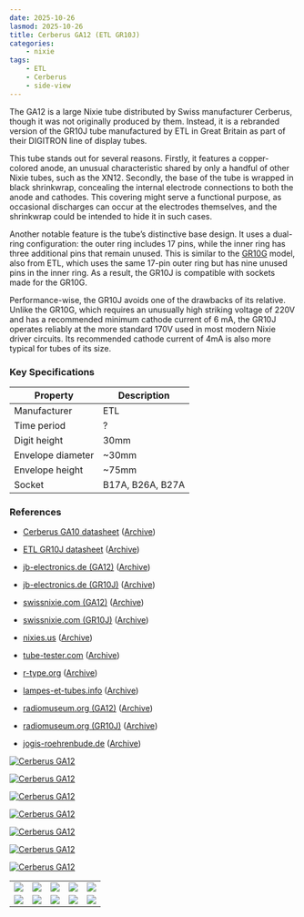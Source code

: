 ```yaml
---
date: 2025-10-26
lasmod: 2025-10-26
title: Cerberus GA12 (ETL GR10J)
categories:
    - nixie
tags:
    - ETL
    - Cerberus
    - side-view
---
```


The GA12 is a large Nixie tube distributed by Swiss manufacturer Cerberus, though it was not originally produced by them. Instead, it is a rebranded version of the GR10J tube manufactured by ETL in Great Britain as part of their DIGITRON line of display tubes.

This tube stands out for several reasons. Firstly, it features a copper-colored anode, an unusual characteristic shared by only a handful of other Nixie tubes, such as the XN12. Secondly, the base of the tube is wrapped in black shrinkwrap, concealing the internal electrode connections to both the anode and cathodes. This covering might serve a functional purpose, as occasional discharges can occur at the electrodes themselves, and the shrinkwrap could be intended to hide it in such cases.

Another notable feature is the tube’s distinctive base design. It uses a dual-ring configuration: the outer ring includes 17 pins, while the inner ring has three additional pins that remain unused. This is similar to the [GR10G](/nixie/etl-gr10g/) model, also from ETL, which uses the same 17-pin outer ring but has nine unused pins in the inner ring. As a result, the GR10J is compatible with sockets made for the GR10G.

Performance-wise, the GR10J avoids one of the drawbacks of its relative. Unlike the GR10G, which requires an unusually high striking voltage of 220V and has a recommended minimum cathode current of 6 mA, the GR10J operates reliably at the more standard 170V used in most modern Nixie driver circuits. Its recommended cathode current of 4mA is also more typical for tubes of its size.

### Key Specifications

| Property          | Description      |
|-------------------|------------------|
| Manufacturer      | ETL              |
| Time period       | ?                |
| Digit height      | 30mm             |
| Envelope diameter | ~30mm            |
| Envelope height   | ~75mm            |
| Socket            | B17A, B26A, B27A |

### References

- [Cerberus GA10 datasheet](https://www.tube-tester.com/sites/nixie/dat_arch/Cerberus_GA.pdf) ([Archive](https://web.archive.org/web/20241014122547/https://www.tube-tester.com/sites/nixie/dat_arch/Cerberus_GA.pdf))

- [ETL GR10J datasheet](http://www.jb-electronics.de/downloads/elektronik/nixies/GR10J.pdf) ([Archive](https://web.archive.org/web/20240421195633/http://www.jb-electronics.de/downloads/elektronik/nixies/GR10J.pdf))

- [jb-electronics.de (GA12)](http://www.jb-electronics.de/html/elektronik/nixies/n_ga12.htm) ([Archive](https://web.archive.org/web/20240421194556/http://www.jb-electronics.de/html/elektronik/nixies/n_ga12.htm))

- [jb-electronics.de (GR10J)](http://www.jb-electronics.de/html/elektronik/nixies/n_gr10j.htm) ([Archive](https://web.archive.org/web/20250807104454/http://jb-electronics.de/html/elektronik/nixies/n_gr10j.htm))

- [swissnixie.com (GA12)](https://www.swissnixie.com/tubes/GA12/) ([Archive](https://web.archive.org/web/20240424051918/https://www.swissnixie.com/tubes/GA12/))

- [swissnixie.com (GR10J)](https://www.swissnixie.com/tubes/GR10J/) ([Archive](https://web.archive.org/web/20250326074748/https://www.swissnixie.com/tubes/GR10J/))

- [nixies.us](https://www.nixies.us/bwg_gallery/gr10j/) ([Archive](https://web.archive.org/web/20250524043451/https://www.nixies.us/bwg_gallery/gr10j/))

- [tube-tester.com](https://www.tube-tester.com/sites/nixie/data/V600/GR10J/gr10j.htm) ([Archive](https://web.archive.org/web/20241007122124/https://www.tube-tester.com/sites/nixie/data/V600/GR10J/gr10j.htm))

- [r-type.org](https://r-type.org/exhib/acf0340.htm) ([Archive](https://web.archive.org/web/20250719235943/https://r-type.org/exhib/acf0340.htm))

- [lampes-et-tubes.info](https://lampes-et-tubes.info/cd/cd028.php) ([Archive](https://web.archive.org/web/20251026174748/https://lampes-et-tubes.info/cd/cd028.php))

- [radiomuseum.org (GA12)](https://www.radiomuseum.org/tubes/tube_ga12.html) ([Archive](https://web.archive.org/web/20250421073755/https://www.radiomuseum.org/tubes/tube_ga12.html))

- [radiomuseum.org (GR10J)](https://www.radiomuseum.org/tubes/tube_gr10j.html) ([Archive](https://web.archive.org/web/20250711030829/https://www.radiomuseum.org/tubes/tube_gr10j.html))

- [jogis-roehrenbude.de](https://www.jogis-roehrenbude.de/Roehren-Geschichtliches/Nixie/GR10J.htm) ([Archive](https://web.archive.org/web/20240421201518/https://www.jogis-roehrenbude.de/Roehren-Geschichtliches/Nixie/GR10J.htm))

[![Cerberus GA12](assets/1.jpg)](assets/1.jpg)

[![Cerberus GA12](assets/2.jpg)](assets/2.jpg)

[![Cerberus GA12](assets/3.jpg)](assets/3.jpg)

[![Cerberus GA12](assets/4.jpg)](assets/4.jpg)

[![Cerberus GA12](assets/5.jpg)](assets/5.jpg)

[![Cerberus GA12](assets/6.jpg)](assets/6.jpg)

[![Cerberus GA12](assets/7.jpg)](assets/7.jpg)

<table>
    <tr>
        <td>
            <a href="assets/8.jpg">
                <img src="assets/8.jpg">
            </a>
        </td>
        <td>
            <a href="assets/9.jpg">
                <img src="assets/9.jpg">
            </a>
        </td>
        <td>
            <a href="assets/10.jpg">
                <img src="assets/10.jpg">
            </a>
        </td>
         <td>
            <a href="assets/11.jpg">
                <img src="assets/11.jpg">
            </a>
        </td>
        <td>
            <a href="assets/12.jpg">
                <img src="assets/12.jpg">
            </a>
        </td>
    </tr>
    <tr>
        <td>
            <a href="assets/13.jpg">
                <img src="assets/13.jpg">
            </a>
        </td>
        <td>
            <a href="assets/14.jpg">
                <img src="assets/14.jpg">
            </a>
        </td>
        <td>
            <a href="assets/15.jpg">
                <img src="assets/15.jpg">
            </a>
        </td>
         <td>
            <a href="assets/16.jpg">
                <img src="assets/16.jpg">
            </a>
        </td>
        <td>
            <a href="assets/17.jpg">
                <img src="assets/17.jpg">
            </a>
        </td>
    </tr>
</table>